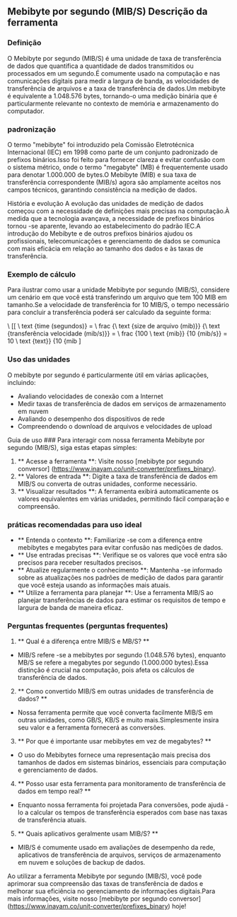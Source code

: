 ## Mebibyte por segundo (MIB/S) Descrição da ferramenta

### Definição
O Mebibyte por segundo (MIB/S) é uma unidade de taxa de transferência de dados que quantifica a quantidade de dados transmitidos ou processados ​​em um segundo.É comumente usado na computação e nas comunicações digitais para medir a largura de banda, as velocidades de transferência de arquivos e a taxa de transferência de dados.Um mebibyte é equivalente a 1.048.576 bytes, tornando-o uma medição binária que é particularmente relevante no contexto de memória e armazenamento do computador.

### padronização
O termo "mebibyte" foi introduzido pela Comissão Eletrotécnica Internacional (IEC) em 1998 como parte de um conjunto padronizado de prefixos binários.Isso foi feito para fornecer clareza e evitar confusão com o sistema métrico, onde o termo "megabyte" (MB) é frequentemente usado para denotar 1.000.000 de bytes.O Mebibyte (MIB) e sua taxa de transferência correspondente (MIB/s) agora são amplamente aceitos nos campos técnicos, garantindo consistência na medição de dados.

História e evolução
A evolução das unidades de medição de dados começou com a necessidade de definições mais precisas na computação.À medida que a tecnologia avançava, a necessidade de prefixos binários tornou -se aparente, levando ao estabelecimento do padrão IEC.A introdução do Mebibyte e de outros prefixos binários ajudou os profissionais, telecomunicações e gerenciamento de dados se comunica com mais eficácia em relação ao tamanho dos dados e às taxas de transferência.

### Exemplo de cálculo
Para ilustrar como usar a unidade Mebibyte por segundo (MIB/S), considere um cenário em que você está transferindo um arquivo que tem 100 MIB em tamanho.Se a velocidade de transferência for 10 MIB/S, o tempo necessário para concluir a transferência poderá ser calculado da seguinte forma:

\ [[
\ text {time (segundos)} = \ frac {\ text {size de arquivo (mib)}} {\ text {transferência velocidade (mib/s)}} = \ frac {100 \ text {mib}} {10 {mib/s}} = 10 \ text {text}} {10 {mib
\]

### Uso das unidades
O mebibyte por segundo é particularmente útil em várias aplicações, incluindo:
- Avaliando velocidades de conexão com a Internet
- Medir taxas de transferência de dados em serviços de armazenamento em nuvem
- Avaliando o desempenho dos dispositivos de rede
- Compreendendo o download de arquivos e velocidades de upload

Guia de uso ###
Para interagir com nossa ferramenta Mebibyte por segundo (MIB/S), siga estas etapas simples:
1. ** Acesse a ferramenta **: Visite nosso [mebibyte por segundo conversor] (https://www.inayam.co/unit-converter/prefixes_binary).
2. ** Valores de entrada **: Digite a taxa de transferência de dados em MIB/S ou converta de outras unidades, conforme necessário.
3. ** Visualizar resultados **: A ferramenta exibirá automaticamente os valores equivalentes em várias unidades, permitindo fácil comparação e compreensão.

### práticas recomendadas para uso ideal
- ** Entenda o contexto **: Familiarize -se com a diferença entre mebibytes e megabytes para evitar confusão nas medições de dados.
- ** Use entradas precisas **: Verifique se os valores que você entra são precisos para receber resultados precisos.
- ** Atualize regularmente o conhecimento **: Mantenha -se informado sobre as atualizações nos padrões de medição de dados para garantir que você esteja usando as informações mais atuais.
- ** Utilize a ferramenta para planejar **: Use a ferramenta MIB/S ao planejar transferências de dados para estimar os requisitos de tempo e largura de banda de maneira eficaz.

### Perguntas frequentes (perguntas frequentes)

1. ** Qual é a diferença entre MIB/S e MB/S? **
- MIB/S refere -se a mebibytes por segundo (1.048.576 bytes), enquanto MB/S se refere a megabytes por segundo (1.000.000 bytes).Essa distinção é crucial na computação, pois afeta os cálculos de transferência de dados.

2. ** Como convertido MIB/S em outras unidades de transferência de dados? **
- Nossa ferramenta permite que você converta facilmente MIB/S em outras unidades, como GB/S, KB/S e muito mais.Simplesmente insira seu valor e a ferramenta fornecerá as conversões.

3. ** Por que é importante usar mebibytes em vez de megabytes? **
- O uso do Mebibytes fornece uma representação mais precisa dos tamanhos de dados em sistemas binários, essenciais para computação e gerenciamento de dados.

4. ** Posso usar esta ferramenta para monitoramento de transferência de dados em tempo real? **
- Enquanto nossa ferramenta foi projetada Para conversões, pode ajudá -lo a calcular os tempos de transferência esperados com base nas taxas de transferência atuais.

5. ** Quais aplicativos geralmente usam MIB/S? **
- MIB/S é comumente usado em avaliações de desempenho da rede, aplicativos de transferência de arquivos, serviços de armazenamento em nuvem e soluções de backup de dados.

Ao utilizar a ferramenta Mebibyte por segundo (MIB/S), você pode aprimorar sua compreensão das taxas de transferência de dados e melhorar sua eficiência no gerenciamento de informações digitais.Para mais informações, visite nosso [mebibyte por segundo conversor] (https://www.inayam.co/unit-converter/prefixes_binary) hoje!
